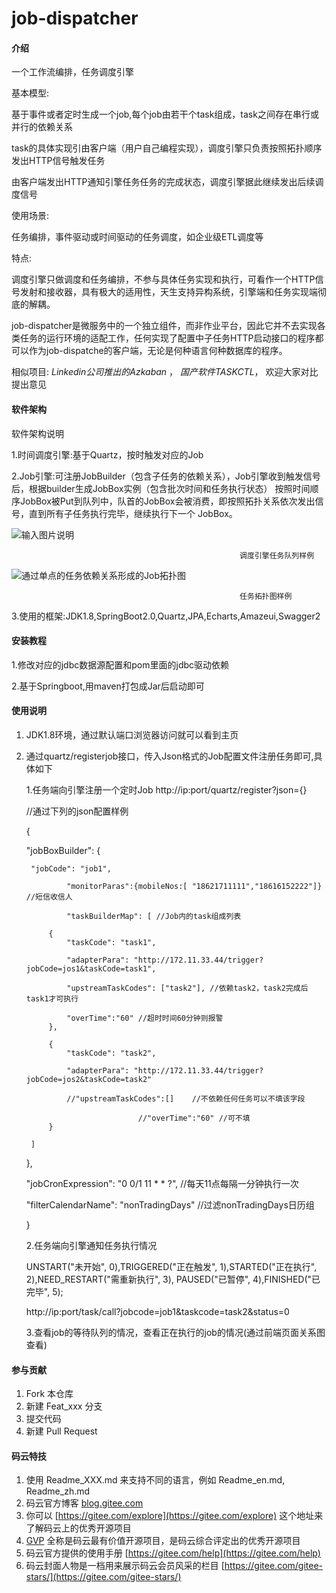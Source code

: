 # job-dispatcher

#### 介绍
一个工作流编排，任务调度引擎

基本模型:

基于事件或者定时生成一个job,每个job由若干个task组成，task之间存在串行或并行的依赖关系

task的具体实现引由客户端（用户自己编程实现），调度引擎只负责按照拓扑顺序发出HTTP信号触发任务

由客户端发出HTTP通知引擎任务任务的完成状态，调度引擎据此继续发出后续调度信号

使用场景:

任务编排，事件驱动或时间驱动的任务调度，如企业级ETL调度等

特点:

调度引擎只做调度和任务编排，不参与具体任务实现和执行，可看作一个HTTP信号发射和接收器，具有极大的适用性，天生支持异构系统，引擎端和任务实现端彻底的解耦。

job-dispatcher是微服务中的一个独立组件，而非作业平台，因此它并不去实现各类任务的运行环境的适配工作，任何实现了配置中子任务HTTP启动接口的程序都可以作为job-dispatche的客户端，无论是何种语言何种数据库的程序。

相似项目: _Linkedin公司推出的Azkaban_ ， _国产软件TASKCTL_， 欢迎大家对比提出意见

#### 软件架构
软件架构说明

1.时间调度引擎:基于Quartz，按时触发对应的Job

2.Job引擎:可注册JobBuilder（包含子任务的依赖关系），Job引擎收到触发信号后，根据builder生成JobBox实例（包含批次时间和任务执行状态）
          按照时间顺序JobBox被Put到队列中，队首的JobBox会被消费，即按照拓扑关系依次发出信号，直到所有子任务执行完毕，继续执行下一个
          JobBox。

![输入图片说明](https://images.gitee.com/uploads/images/2019/0109/101119_f27af5bf_1466151.png "调度引擎任务队列.png")

                                                       调度引擎任务队列样例

![通过单点的任务依赖关系形成的Job拓扑图](https://images.gitee.com/uploads/images/2019/0108/220256_bb1bc412_1466151.png "任务拓扑图样例.png")

                                                       任务拓扑图样例


3.使用的框架:JDK1.8,SpringBoot2.0,Quartz,JPA,Echarts,Amazeui,Swagger2

#### 安装教程

1.修改对应的jdbc数据源配置和pom里面的jdbc驱动依赖 

2.基于Springboot,用maven打包成Jar后启动即可

#### 使用说明

1. JDK1.8环境，通过默认端口浏览器访问就可以看到主页

2. 通过quartz/registerjob接口，传入Json格式的Job配置文件注册任务即可,具体如下

    1.任务端向引擎注册一个定时Job
    http://ip:port/quartz/register?json={} 

    //通过下列的json配置样例

     {

	"jobBoxBuilder": {

		"jobCode": "job1",

                "monitorParas":{mobileNos:[ "18621711111","18616152222"]} //短信收信人

                "taskBuilderMap": [ //Job内的task组成列表

			{
				"taskCode": "task1",

				"adapterPara": "http://172.11.33.44/trigger?jobCode=jos1&taskCode=task1", 

				"upstreamTaskCodes": ["task2"], //依赖task2，task2完成后task1才可执行

				"overTime":"60" //超时时间60分钟则报警
			},

			{
				"taskCode": "task2",

				"adapterPara": "http://172.11.33.44/trigger? jobCode=jos2&taskCode=task2"

				//"upstreamTaskCodes":[]	//不依赖任何任务可以不填该字段

                                //"overTime":"60" //可不填
			}

		]

	},

	"jobCronExpression": "0 0/1 11 * * ?", //每天11点每隔一分钟执行一次

	"filterCalendarName": "nonTradingDays" //过滤nonTradingDays日历组

    }



    2.任务端向引擎通知任务执行情况

    UNSTART("未开始", 0),TRIGGERED("正在触发", 1),STARTED("正在执行", 2),NEED_RESTART("需重新执行", 3),
    PAUSED("已暂停", 4),FINISHED("已完毕", 5);

    http://ip:port/task/call?jobcode=job1&taskcode=task2&status=0

    3.查看job的等待队列的情况，查看正在执行的job的情况(通过前端页面关系图查看)

    

#### 参与贡献

1. Fork 本仓库
2. 新建 Feat_xxx 分支
3. 提交代码
4. 新建 Pull Request


#### 码云特技

1. 使用 Readme\_XXX.md 来支持不同的语言，例如 Readme\_en.md, Readme\_zh.md
2. 码云官方博客 [blog.gitee.com](https://blog.gitee.com)
3. 你可以 [https://gitee.com/explore](https://gitee.com/explore) 这个地址来了解码云上的优秀开源项目
4. [GVP](https://gitee.com/gvp) 全称是码云最有价值开源项目，是码云综合评定出的优秀开源项目
5. 码云官方提供的使用手册 [https://gitee.com/help](https://gitee.com/help)
6. 码云封面人物是一档用来展示码云会员风采的栏目 [https://gitee.com/gitee-stars/](https://gitee.com/gitee-stars/)